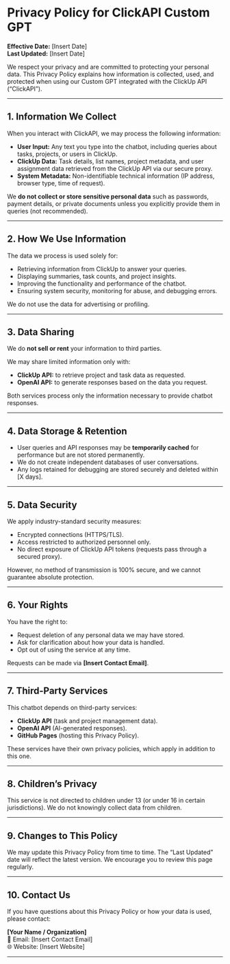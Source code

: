 # Privacy Policy for ClickAPI Custom GPT

**Effective Date:** [Insert Date]  
**Last Updated:** [Insert Date]  

We respect your privacy and are committed to protecting your personal data. This Privacy Policy explains how information is collected, used, and protected when using our Custom GPT integrated with the ClickUp API (“ClickAPI”).

---

## 1. Information We Collect
When you interact with ClickAPI, we may process the following information:

- **User Input:** Any text you type into the chatbot, including queries about tasks, projects, or users in ClickUp.  
- **ClickUp Data:** Task details, list names, project metadata, and user assignment data retrieved from the ClickUp API via our secure proxy.  
- **System Metadata:** Non-identifiable technical information (IP address, browser type, time of request).  

We **do not collect or store sensitive personal data** such as passwords, payment details, or private documents unless you explicitly provide them in queries (not recommended).

---

## 2. How We Use Information
The data we process is used solely for:

- Retrieving information from ClickUp to answer your queries.  
- Displaying summaries, task counts, and project insights.  
- Improving the functionality and performance of the chatbot.  
- Ensuring system security, monitoring for abuse, and debugging errors.  

We do not use the data for advertising or profiling.

---

## 3. Data Sharing
We do **not sell or rent** your information to third parties.  

We may share limited information only with:
- **ClickUp API:** to retrieve project and task data as requested.  
- **OpenAI API:** to generate responses based on the data you request.  

Both services process only the information necessary to provide chatbot responses.

---

## 4. Data Storage & Retention
- User queries and API responses may be **temporarily cached** for performance but are not stored permanently.  
- We do not create independent databases of user conversations.  
- Any logs retained for debugging are stored securely and deleted within [X days].  

---

## 5. Data Security
We apply industry-standard security measures:
- Encrypted connections (HTTPS/TLS).  
- Access restricted to authorized personnel only.  
- No direct exposure of ClickUp API tokens (requests pass through a secured proxy).  

However, no method of transmission is 100% secure, and we cannot guarantee absolute protection.

---

## 6. Your Rights
You have the right to:
- Request deletion of any personal data we may have stored.  
- Ask for clarification about how your data is handled.  
- Opt out of using the service at any time.  

Requests can be made via **[Insert Contact Email]**.

---

## 7. Third-Party Services
This chatbot depends on third-party services:
- **ClickUp API** (task and project management data).  
- **OpenAI API** (AI-generated responses).  
- **GitHub Pages** (hosting this Privacy Policy).  

These services have their own privacy policies, which apply in addition to this one.

---

## 8. Children’s Privacy
This service is not directed to children under 13 (or under 16 in certain jurisdictions). We do not knowingly collect data from children.

---

## 9. Changes to This Policy
We may update this Privacy Policy from time to time. The “Last Updated” date will reflect the latest version. We encourage you to review this page regularly.

---

## 10. Contact Us
If you have questions about this Privacy Policy or how your data is used, please contact:  

**[Your Name / Organization]**  
📧 Email: [Insert Contact Email]  
🌐 Website: [Insert Website]  

---
